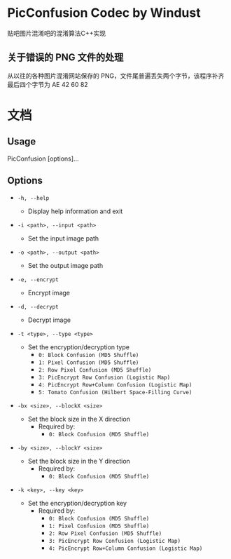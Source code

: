 # PicConfusion Codec by Windust

贴吧图片混淆吧的混淆算法C++实现

## 关于错误的 PNG 文件的处理
从以往的各种图片混淆网站保存的 PNG，文件尾普遍丢失两个字节，该程序补齐最后四个字节为 AE 42 60 82

# 文档

## Usage

PicConfusion [options]...

## Options

- `-h, --help`
  - Display help information and exit

- `-i <path>, --input <path>`
  - Set the input image path

- `-o <path>, --output <path>`
  - Set the output image path

- `-e, --encrypt`
  - Encrypt image

- `-d, --decrypt`
  - Decrypt image

- `-t <type>, --type <type>`
  - Set the encryption/decryption type
    - `0: Block Confusion (MD5 Shuffle)`
    - `1: Pixel Confusion (MD5 Shuffle)`
    - `2: Row Pixel Confusion (MD5 Shuffle)`
    - `3: PicEncrypt Row Confusion (Logistic Map)`
    - `4: PicEncrypt Row+Column Confusion (Logistic Map)`
    - `5: Tomato Confusion (Hilbert Space-Filling Curve)`

- `-bx <size>, --blockX <size>`
  - Set the block size in the X direction
    - Required by:
      - `0: Block Confusion (MD5 Shuffle)`

- `-by <size>, --blockY <size>`
  - Set the block size in the Y direction
    - Required by:
      - `0: Block Confusion (MD5 Shuffle)`

- `-k <key>, --key <key>`
  - Set the encryption/decryption key
    - Required by:
      - `0: Block Confusion (MD5 Shuffle)`
      - `1: Pixel Confusion (MD5 Shuffle)`
      - `2: Row Pixel Confusion (MD5 Shuffle)`
      - `3: PicEncrypt Row Confusion (Logistic Map)`
      - `4: PicEncrypt Row+Column Confusion (Logistic Map)`
